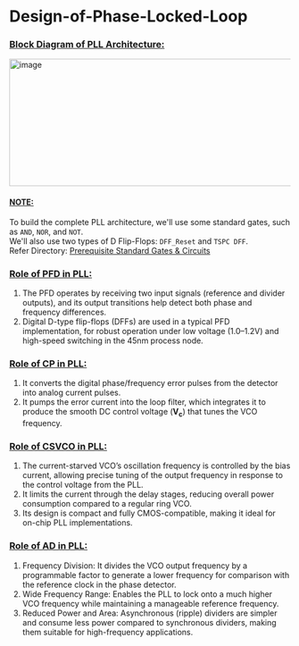 # Design-of-Phase-Locked-Loop
### <ins> Block Diagram of PLL Architecture: </ins>

<img width="606" height="228" alt="image" src="https://github.com/user-attachments/assets/eb2baad3-ae12-44b9-a6c5-a3b4b14a107b" />

#### <ins>NOTE:</ins> 
To build the complete PLL architecture, we'll use some standard gates, such as `AND`, `NOR`, and `NOT`. <br>
We'll also use two types of D Flip-Flops: `DFF_Reset` and `TSPC DFF`. <br>
Refer Directory: [Prerequisite Standard Gates & Circuits](https://github.com/adityark2603/Design-of-Phase-Locked-Loop/tree/main/Prerequisite%20Standard%20Gates%20%26%20Circuits)

### <ins> Role of PFD in PLL: </ins>
1. The PFD operates by receiving two input signals (reference and divider outputs), and its output transitions help detect both phase and frequency differences.​
2. Digital D-type flip-flops (DFFs) are used in a typical PFD implementation, for robust operation under low voltage (1.0–1.2V) and high-speed switching in the 45nm process node.

### <ins> Role of CP in PLL: </ins>
1. It converts the digital phase/frequency error pulses from the detector into analog current pulses.
2. It pumps the error current into the loop filter, which integrates it to produce the smooth DC control voltage ($\boldsymbol{V}_{\mathbf{c}}$) that tunes the VCO frequency.

### <ins> Role of CSVCO in PLL:</ins>
1. The current-starved VCO’s oscillation frequency is controlled by the bias current, allowing precise tuning of the output frequency in response to the control voltage from the PLL.
2. It limits the current through the delay stages, reducing overall power consumption compared to a regular ring VCO.
3. Its design is compact and fully CMOS-compatible, making it ideal for on-chip PLL implementations.

### <ins> Role of AD in PLL:</ins>
1. Frequency Division: It divides the VCO output frequency by a programmable factor to generate a lower frequency for comparison with the reference clock in the phase detector.
2. Wide Frequency Range: Enables the PLL to lock onto a much higher VCO frequency while maintaining a manageable reference frequency.
3. Reduced Power and Area: Asynchronous (ripple) dividers are simpler and consume less power compared to synchronous dividers, making them suitable for high-frequency applications.
